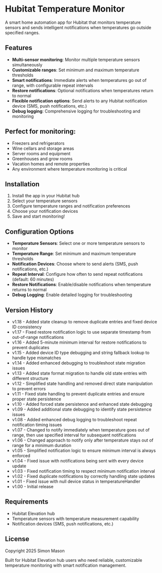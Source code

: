 # Hubitat Temperature Monitor

A smart home automation app for Hubitat that monitors temperature sensors and sends intelligent notifications when temperatures go outside specified ranges.

## Features

- **Multi-sensor monitoring**: Monitor multiple temperature sensors simultaneously
- **Customizable ranges**: Set minimum and maximum temperature thresholds
- **Smart notifications**: Immediate alerts when temperatures go out of range, with configurable repeat intervals
- **Restore notifications**: Optional notifications when temperatures return to normal
- **Flexible notification options**: Send alerts to any Hubitat notification device (SMS, push notifications, etc.)
- **Debug logging**: Comprehensive logging for troubleshooting and monitoring

## Perfect for monitoring:
- Freezers and refrigerators
- Wine cellars and storage areas
- Server rooms and equipment
- Greenhouses and grow rooms
- Vacation homes and remote properties
- Any environment where temperature monitoring is critical

## Installation

1. Install the app in your Hubitat hub
2. Select your temperature sensors
3. Configure temperature ranges and notification preferences
4. Choose your notification devices
5. Save and start monitoring!

## Configuration Options

- **Temperature Sensors**: Select one or more temperature sensors to monitor
- **Temperature Range**: Set minimum and maximum temperature thresholds
- **Notification Devices**: Choose where to send alerts (SMS, push notifications, etc.)
- **Repeat Interval**: Configure how often to send repeat notifications (default: 60 minutes)
- **Restore Notifications**: Enable/disable notifications when temperature returns to normal
- **Debug Logging**: Enable detailed logging for troubleshooting

## Version History

- v1.18 - Added state cleanup to remove duplicate entries and fixed device ID consistency
- v1.17 - Fixed restore notification logic to use separate timestamp from out-of-range notifications
- v1.16 - Added 5-minute minimum interval for restore notifications to prevent duplicates
- v1.15 - Added device ID type debugging and string fallback lookup to handle type mismatches
- v1.14 - Added enhanced debugging to troubleshoot state migration issues
- v1.13 - Added state format migration to handle old state entries with different structure
- v1.12 - Simplified state handling and removed direct state manipulation to prevent errors
- v1.11 - Fixed state handling to prevent duplicate entries and ensure proper state persistence
- v1.10 - Added forced state persistence and enhanced state debugging
- v1.09 - Added additional state debugging to identify state persistence issues
- v1.08 - Added enhanced debug logging to troubleshoot repeat notification timing issues
- v1.07 - Changed to notify immediately when temperature goes out of range, then use specified interval for subsequent notifications
- v1.06 - Changed approach to notify only after temperature stays out of range for a minimum duration
- v1.05 - Simplified notification logic to ensure minimum interval is always enforced
- v1.04 - Fixed issue with notifications being sent with every device update
- v1.03 - Fixed notification timing to respect minimum notification interval
- v1.02 - Fixed duplicate notifications by correctly handling state updates
- v1.01 - Fixed issue with null device status in temperatureHandler
- v1.00 - Initial release

## Requirements

- Hubitat Elevation hub
- Temperature sensors with temperature measurement capability
- Notification devices (SMS, push notifications, etc.)

## License

Copyright 2025 Simon Mason

Built for Hubitat Elevation hub users who need reliable, customizable temperature monitoring with smart notification management. 